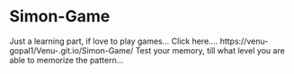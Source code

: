# Simon-Game

Just a learning part, if love to play games...
Click here.... https://venu-gopal1/Venu-.git.io/Simon-Game/
Test your memory, till what level you are able to memorize the pattern...
